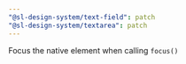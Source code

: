 ```yaml
---
"@sl-design-system/text-field": patch
"@sl-design-system/textarea": patch
---
```


Focus the native element when calling `focus()`
